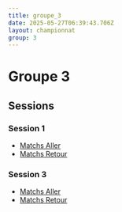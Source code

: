```yaml
---
title: groupe_3
date: 2025-05-27T06:39:43.706Z
layout: championnat
group: 3
---
```


# Groupe 3

## Sessions


### Session 1
- [Matchs Aller](/scores/session-1/groupe-3/aller/)
- [Matchs Retour](/scores/session-1/groupe-3/retour/)


### Session 3
- [Matchs Aller](/scores/session-3/groupe-3/aller/)
- [Matchs Retour](/scores/session-3/groupe-3/retour/)


